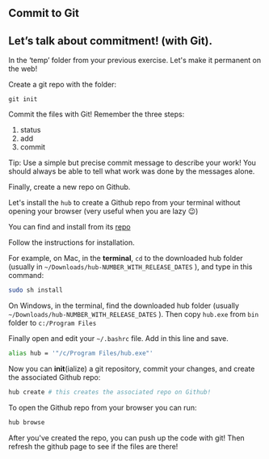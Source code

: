 ## Commit to Git

## Let’s talk about commitment! (with Git).

In the ‘temp’ folder from your previous exercise. Let's make it permanent on the web!

Create a git repo with the folder:

`git init`

Commit the files with Git! Remember the three steps:

1. status
2. add
3. commit

Tip: Use a simple but precise commit message to describe your work! You should always be able to tell what work was done by the messages alone.

Finally, create a new repo on Github.

Let's install the `hub` to create a Github repo from your terminal without opening your browser (very useful when you are lazy 😉)

You can find and install from its [repo](https://github.com/github/hub/releases)

Follow the instructions for installation. 

For example, on Mac, in the **terminal**, `cd` to the downloaded hub folder (usually in `~/Downloads/hub-NUMBER_WITH_RELEASE_DATES` ), and type in this command:

```bash
sudo sh install
```

On Windows, in the terminal, find the downloaded hub folder (usually `~/Downloads/hub-NUMBER_WITH_RELEASE_DATES` ). Then copy `hub.exe` from `bin` folder to `c:/Program Files`

Finally open and edit your `~/.bashrc` file.  Add in this line and save.

```bash
alias hub = '"/c/Program Files/hub.exe"'
```

Now you can **init**(ialize) a git repository, commit your changes, and create the associated Github repo:

```bash
hub create # this creates the associated repo on Github!
```

To open the Github repo from your browser you can run:

```bash
hub browse
```

After you've created the repo, you can push up the code with git! Then refresh the github page to see if the files are there!
